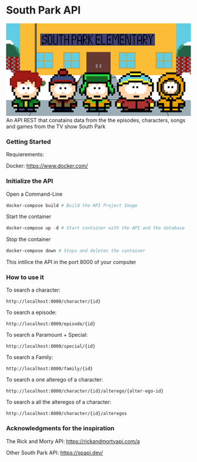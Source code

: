 # South Park API

<img src="docs/img/Banner API.png">
An API REST that conatains data from the the episodes, characters, songs and games from the TV show South Park

### Getting Started

Requierements:

Docker: https://www.docker.com/

### Initialize the API

Open a Command-Line
```powershell
docker-compose build # Build the API Project Image
```

Start the container
```powershell
docker-compose up -d # Start container with the API and the database
```

Stop the container
```powershell
docker-compose down # Stops and deletes the container
```

This intilice the API in the port 8000 of your computer

### How to use it

To search a character:

```url
http://localhost:8000/character/{id}
```

To search a episode:

```url
http://localhost:8000/episode/{id}
```

To search a Paramount + Special:

```url
http://localhost:8000/special/{id}
```

To search a Family:

```url
http://localhost:8000/family/{id}
```
To search a one alterego of a character:

```url
http://localhost:8000/character/{id}/alterego/{alter-ego-id}
```

To search a all the alteregos of a character:

```url
http://localhost:8000/character/{id}/alteregos
```

### Acknowledgments for the inspiration

The Rick and Morty API: https://rickandmortyapi.com/a

Other South Park API: https://spapi.dev/